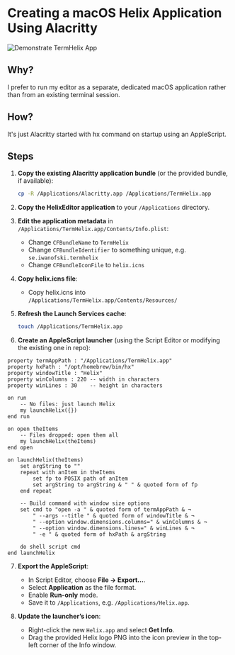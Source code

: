 # Creating a macOS Helix Application Using Alacritty

![Demonstrate TermHelix App](output.gif)

## Why?

I prefer to run my editor as a separate, dedicated macOS application rather than from an existing terminal session.

## How?

It's just Alacritty started with hx command on startup using an AppleScript.
 
## Steps

1. **Copy the existing Alacritty application bundle** (or the provided bundle, if available):

   ```sh
   cp -R /Applications/Alacritty.app /Applications/TermHelix.app
   ```

2. **Copy the HelixEditor application** to your `/Applications` directory.

3. **Edit the application metadata** in `/Applications/TermHelix.app/Contents/Info.plist`:

   * Change `CFBundleName` to `TermHelix`
   * Change `CFBundleIdentifier` to something unique, e.g. `se.iwanofski.termhelix`
   * Change `CFBundleIconFile` to `helix.icns`

4. **Copy helix.icns file**:

   * Copy helix.icns into `/Applications/TermHelix.app/Contents/Resources/`

5. **Refresh the Launch Services cache**:

   ```sh
   touch /Applications/TermHelix.app
   ```

6. **Create an AppleScript launcher** (using the Script Editor or modifying the existing one in repo):

```applescript
property termAppPath : "/Applications/TermHelix.app"
property hxPath : "/opt/homebrew/bin/hx"
property windowTitle : "Helix"
property winColumns : 220 -- width in characters
property winLines : 30    -- height in characters

on run
	-- No files: just launch Helix
	my launchHelix({})
end run

on open theItems
	-- Files dropped: open them all
	my launchHelix(theItems)
end open

on launchHelix(theItems)
	set argString to ""
	repeat with anItem in theItems
		set fp to POSIX path of anItem
		set argString to argString & " " & quoted form of fp
	end repeat
	
	-- Build command with window size options
	set cmd to "open -a " & quoted form of termAppPath & ¬
		" --args --title " & quoted form of windowTitle & ¬
		" --option window.dimensions.columns=" & winColumns & ¬
		" --option window.dimensions.lines=" & winLines & ¬
		" -e " & quoted form of hxPath & argString
	
	do shell script cmd
end launchHelix
```

7. **Export the AppleScript**:

   * In Script Editor, choose **File → Export…**.
   * Select **Application** as the file format.
   * Enable **Run-only** mode.
   * Save it to `/Applications`, e.g. `/Applications/Helix.app`.

8. **Update the launcher’s icon**:

   * Right-click the new `Helix.app` and select **Get Info**.
   * Drag the provided Helix logo PNG into the icon preview in the top-left corner of the Info window.
